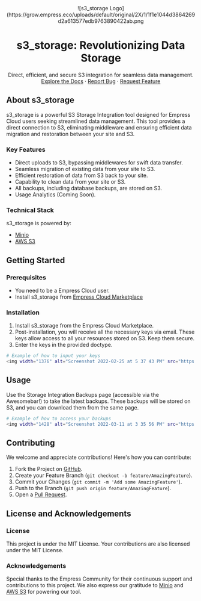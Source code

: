 <div align="center">
![s3_storage Logo](https://grow.empress.eco/uploads/default/original/2X/1/1f1e1044d3864269d2a613577edb9763890422ab.png
<h1 align="center">s3_storage: Revolutionizing Data Storage</h1>
<p align="center">
Direct, efficient, and secure S3 integration for seamless data management.
<br />
<a href="https://empress.eco/">Explore the Docs</a>
·
<a href="https://github.com/empress-eco/s3_storage/issues">Report Bug</a>
·
<a href="https://github.com/empress-eco/s3_storage/issues">Request Feature</a>
</p>
</div>

## About s3_storage
s3_storage is a powerful S3 Storage Integration tool designed for Empress Cloud users seeking streamlined data management. This tool provides a direct connection to S3, eliminating middleware and ensuring efficient data migration and restoration between your site and S3. 

### Key Features
- Direct uploads to S3, bypassing middlewares for swift data transfer.
- Seamless migration of existing data from your site to S3.
- Efficient restoration of data from S3 back to your site.
- Capability to clean data from your site or S3.
- All backups, including database backups, are stored on S3.
- Usage Analytics (Coming Soon).

### Technical Stack
s3_storage is powered by:
- [Minio](https://min.io/)
- [AWS S3](https://aws.amazon.com/s3/)

## Getting Started

### Prerequisites
- You need to be a Empress Cloud user.
- Install s3_storage from [Empress Cloud Marketplace](https://Empresscloud.com/marketplace/apps/storage_integration)

### Installation
1. Install s3_storage from the Empress Cloud Marketplace.
2. Post-installation, you will receive all the necessary keys via email. These keys allow access to all your resources stored on S3. Keep them secure.
3. Enter the keys in the provided doctype.

```sh
# Example of how to input your keys
<img width="1376" alt="Screenshot 2022-02-25 at 5 37 43 PM" src="https://user-images.githubusercontent.com/50401596/155713102-22415afd-6775-4034-89f5-d32583050e01.png">
```

## Usage
Use the Storage Integration Backups page (accessible via the Awesomebar!) to take the latest backups. These backups will be stored on S3, and you can download them from the same page.

```sh
# Example of how to access your backups
<img width="1428" alt="Screenshot 2022-03-11 at 3 35 56 PM" src="https://user-images.githubusercontent.com/50401596/157846908-d635942c-343d-48a8-99ca-2f6dd1d647e6.png">
```

## Contributing
We welcome and appreciate contributions! Here's how you can contribute:

1. Fork the Project on [GitHub](https://github.com/empress-eco/s3_storage.git).
2. Create your Feature Branch (`git checkout -b feature/AmazingFeature`).
3. Commit your Changes (`git commit -m 'Add some AmazingFeature'`).
4. Push to the Branch (`git push origin feature/AmazingFeature`).
5. Open a [Pull Request](https://github.com/empress-eco/s3_storage/pulls).

## License and Acknowledgements

### License
This project is under the MIT License. Your contributions are also licensed under the MIT License.

### Acknowledgements
Special thanks to the Empress Community for their continuous support and contributions to this project. We also express our gratitude to [Minio](https://min.io/) and [AWS S3](https://aws.amazon.com/s3/) for powering our tool.